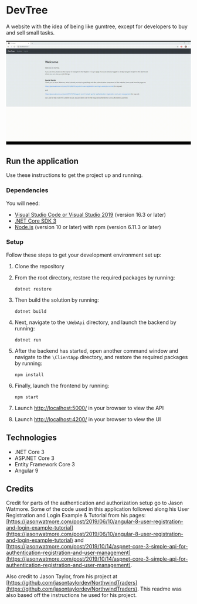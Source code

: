 # DevTree
A website with the idea of being like gumtree, except for developers to buy and sell small tasks.

![Dev Tree Demo](demo/devtreedemo.gif)

## Run the application
Use these instructions to get the project up and running.

### Dependencies
You will need:

* [Visual Studio Code or Visual Studio 2019](https://visualstudio.microsoft.com/vs/) (version 16.3 or later)
* [.NET Core SDK 3](https://dotnet.microsoft.com/download/dotnet-core/3.0)
* [Node.js](https://nodejs.org/en/) (version 10 or later) with npm (version 6.11.3 or later)

### Setup
Follow these steps to get your development environment set up:

  1. Clone the repository
  2. From the root directory, restore the required packages by running:
      ```
     dotnet restore
     ```
  3. Then build the solution by running:
     ```
     dotnet build
     ```
  4. Next, navigate to the `\WebApi` directory, and launch the backend by running:
      ```
     dotnet run
     ```
  5. After the backend has started, open another command window and navigate to the `\ClientApp` directory, and restore the required packages by running:
     ```
	 npm install
	 ```

  6. Finally, launch the frontend by running:
      ```
     npm start
     ```


  7. Launch [http://localhost:5000/](http://localhost:5000/api) in your browser to view the API
  
  8. Launch [http://localhost:4200/](http://localhost:4200/) in your browser to view the UI

## Technologies
* .NET Core 3
* ASP.NET Core 3
* Entity Framework Core 3
* Angular 9

## Credits
Credit for parts of the authentication and authorization setup go to Jason Watmore. Some of the code used in this application followed along his User Registration and Login Example & Tutorial from his pages: [https://jasonwatmore.com/post/2019/06/10/angular-8-user-registration-and-login-example-tutorial](https://jasonwatmore.com/post/2019/06/10/angular-8-user-registration-and-login-example-tutorial) and [https://jasonwatmore.com/post/2019/10/14/aspnet-core-3-simple-api-for-authentication-registration-and-user-management](https://jasonwatmore.com/post/2019/10/14/aspnet-core-3-simple-api-for-authentication-registration-and-user-management).

Also credit to Jason Taylor, from his project at [https://github.com/jasontaylordev/NorthwindTraders](https://github.com/jasontaylordev/NorthwindTraders). This readme was also based off the instructions he used for his project.
